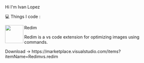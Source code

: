 Hi I'm Ivan Lopez

💻 Things I code : 

<img align="left"  src="https://github.com/user-attachments/assets/e262f318-9485-48cc-9ae5-d7fbbadc1fd8"  width="60" height="60" > 
<p>Redim </p>
<p align="left" >Redim is a vs code extension for optimizing images using commands.</p>
<p> Download -> https://marketplace.visualstudio.com/items?itemName=Redimvs.redim</p>



<!---
ivlopez03/ivlopez03 is a ✨ special ✨ repository because its `README.md` (this file) appears on your GitHub profile.
You can click the Preview link to take a look at your changes.
--->

